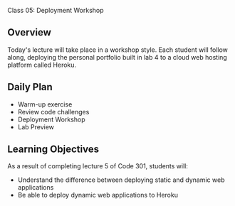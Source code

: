 Class 05: Deployment Workshop 

## Overview

Today's lecture will take place in a workshop style. Each student will follow along, deploying the personal portfolio built in lab 4 to a cloud web hosting platform called Heroku.

## Daily Plan

- Warm-up exercise
- Review code challenges
- Deployment Workshop
- Lab Preview

## Learning Objectives

As a result of completing lecture 5 of Code 301, students will:
- Understand the difference between deploying static and dynamic web applications
- Be able to deploy dynamic web applications to Heroku
